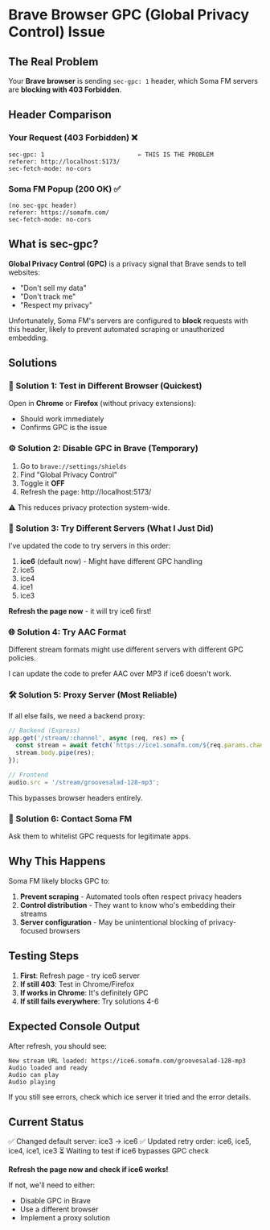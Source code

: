 # Brave Browser GPC (Global Privacy Control) Issue

## The Real Problem

Your **Brave browser** is sending `sec-gpc: 1` header, which Soma FM servers are **blocking with 403 Forbidden**.

## Header Comparison

### Your Request (403 Forbidden) ❌
```
sec-gpc: 1                          ← THIS IS THE PROBLEM
referer: http://localhost:5173/
sec-fetch-mode: no-cors
```

### Soma FM Popup (200 OK) ✅
```
(no sec-gpc header)
referer: https://somafm.com/
sec-fetch-mode: no-cors
```

## What is sec-gpc?

**Global Privacy Control (GPC)** is a privacy signal that Brave sends to tell websites:
- "Don't sell my data"
- "Don't track me"
- "Respect my privacy"

Unfortunately, Soma FM's servers are configured to **block** requests with this header, likely to prevent automated scraping or unauthorized embedding.

## Solutions

### 🎯 Solution 1: Test in Different Browser (Quickest)

Open in **Chrome** or **Firefox** (without privacy extensions):
- Should work immediately
- Confirms GPC is the issue

### ⚙️ Solution 2: Disable GPC in Brave (Temporary)

1. Go to `brave://settings/shields`
2. Find "Global Privacy Control"
3. Toggle it **OFF**
4. Refresh the page: http://localhost:5173/

⚠️ This reduces privacy protection system-wide.

### 🔧 Solution 3: Try Different Servers (What I Just Did)

I've updated the code to try servers in this order:
1. **ice6** (default now) - Might have different GPC handling
2. ice5
3. ice4
4. ice1
5. ice3

**Refresh the page now** - it will try ice6 first!

### 🌐 Solution 4: Try AAC Format

Different stream formats might use different servers with different GPC policies.

I can update the code to prefer AAC over MP3 if ice6 doesn't work.

### 🛠️ Solution 5: Proxy Server (Most Reliable)

If all else fails, we need a backend proxy:

```javascript
// Backend (Express)
app.get('/stream/:channel', async (req, res) => {
  const stream = await fetch(`https://ice1.somafm.com/${req.params.channel}`);
  stream.body.pipe(res);
});

// Frontend
audio.src = '/stream/groovesalad-128-mp3';
```

This bypasses browser headers entirely.

### 🔬 Solution 6: Contact Soma FM

Ask them to whitelist GPC requests for legitimate apps.

## Why This Happens

Soma FM likely blocks GPC to:
1. **Prevent scraping** - Automated tools often respect privacy headers
2. **Control distribution** - They want to know who's embedding their streams
3. **Server configuration** - May be unintentional blocking of privacy-focused browsers

## Testing Steps

1. **First**: Refresh page - try ice6 server
2. **If still 403**: Test in Chrome/Firefox
3. **If works in Chrome**: It's definitely GPC
4. **If still fails everywhere**: Try solutions 4-6

## Expected Console Output

After refresh, you should see:
```
New stream URL loaded: https://ice6.somafm.com/groovesalad-128-mp3
Audio loaded and ready
Audio can play
Audio playing
```

If you still see errors, check which ice server it tried and the error details.

## Current Status

✅ Changed default server: ice3 → ice6
✅ Updated retry order: ice6, ice5, ice4, ice1, ice3
⏳ Waiting to test if ice6 bypasses GPC check

**Refresh the page now and check if ice6 works!**

If not, we'll need to either:
- Disable GPC in Brave
- Use a different browser
- Implement a proxy solution
